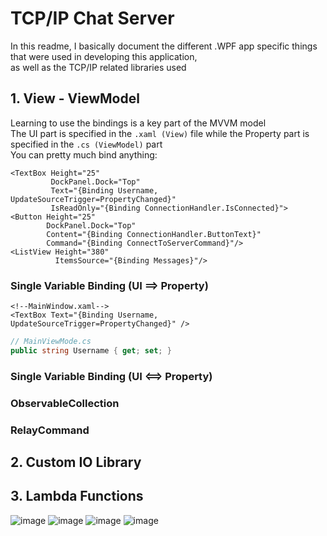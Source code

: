 # TCP/IP Chat Server
In this readme, I basically document the different .WPF app specific things that were used in developing this application,  
as well as the TCP/IP related libraries used

## 1. View - ViewModel
Learning to use the bindings is a key part of the MVVM model  
The UI part is specified in the ```.xaml (View)``` file while the Property part is specified in the ```.cs (ViewModel)``` part  
You can pretty much bind anything: 
```xaml
<TextBox Height="25"
         DockPanel.Dock="Top"
         Text="{Binding Username, UpdateSourceTrigger=PropertyChanged}"
         IsReadOnly="{Binding ConnectionHandler.IsConnected}">
<Button Height="25"
        DockPanel.Dock="Top"
        Content="{Binding ConnectionHandler.ButtonText}"
        Command="{Binding ConnectToServerCommand}"/>
<ListView Height="380"
          ItemsSource="{Binding Messages}"/>
```
### Single Variable Binding (UI ==> Property)
```xaml
<!--MainWindow.xaml-->
<TextBox Text="{Binding Username, UpdateSourceTrigger=PropertyChanged}" />
```
```cs
// MainViewMode.cs
public string Username { get; set; }
```

### Single Variable Binding (UI <==> Property)

### ObservableCollection

### RelayCommand

## 2. Custom IO Library

## 3. Lambda Functions

![image](https://github.com/user-attachments/assets/097df821-75f4-4308-ae8b-b62c2b336e45)
![image](https://github.com/user-attachments/assets/01c79c21-e6ea-4cea-8cb5-f6756eccd349)
![image](https://github.com/user-attachments/assets/f0ef87a1-7ca8-4e79-9b9b-f5ac5680f2ca)
![image](https://github.com/user-attachments/assets/b0623bbf-fb7a-4b0b-a3a1-aa37d8ddb86b)





